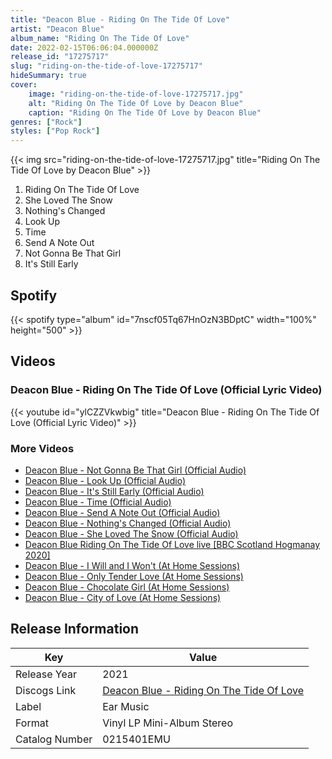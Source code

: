```yaml
---
title: "Deacon Blue - Riding On The Tide Of Love"
artist: "Deacon Blue"
album_name: "Riding On The Tide Of Love"
date: 2022-02-15T06:06:04.000000Z
release_id: "17275717"
slug: "riding-on-the-tide-of-love-17275717"
hideSummary: true
cover:
    image: "riding-on-the-tide-of-love-17275717.jpg"
    alt: "Riding On The Tide Of Love by Deacon Blue"
    caption: "Riding On The Tide Of Love by Deacon Blue"
genres: ["Rock"]
styles: ["Pop Rock"]
---
```


{{< img src="riding-on-the-tide-of-love-17275717.jpg" title="Riding On The Tide Of Love by Deacon Blue" >}}

<!-- section break -->

1. Riding On The Tide Of Love
2. She Loved The Snow
3. Nothing's Changed
4. Look Up
5. Time
6. Send A Note Out 
7. Not Gonna Be That Girl
8. It's Still Early 

<!-- section break -->


## Spotify
{{< spotify type="album" id="7nscf05Tq67HnOzN3BDptC" width="100%" height="500" >}}



## Videos
### Deacon Blue - Riding On The Tide Of Love (Official Lyric Video)
{{< youtube id="ylCZZVkwbig" title="Deacon Blue - Riding On The Tide Of Love (Official Lyric Video)" >}}<br>

### More Videos

- [Deacon Blue - Not Gonna Be That Girl (Official Audio)](https://www.youtube.com/watch?v=HEMgponMEZ4)
- [Deacon Blue - Look Up (Official Audio)](https://www.youtube.com/watch?v=5MuKyy1c79Q)
- [Deacon Blue - It's Still Early (Official Audio)](https://www.youtube.com/watch?v=YhWyfNhlPrI)
- [Deacon Blue - Time (Official Audio)](https://www.youtube.com/watch?v=1CCo2rnUkjo)
- [Deacon Blue - Send A Note Out (Official Audio)](https://www.youtube.com/watch?v=FN848fRtE_A)
- [Deacon Blue - Nothing's Changed (Official Audio)](https://www.youtube.com/watch?v=kkyuGrqIGAQ)
- [Deacon Blue - She Loved The Snow (Official Audio)](https://www.youtube.com/watch?v=kk4iy86H-o0)
- [Deacon Blue Riding On The Tide Of Love live [BBC Scotland Hogmanay 2020]](https://www.youtube.com/watch?v=C4irNbEBy88)
- [Deacon Blue - I Will and I Won't (At Home Sessions)](https://www.youtube.com/watch?v=yiSF3N8ks8M)
- [Deacon Blue - Only Tender Love (At Home Sessions)](https://www.youtube.com/watch?v=xPRpQFGtbqw)
- [Deacon Blue - Chocolate Girl (At Home Sessions)](https://www.youtube.com/watch?v=T_WfwMhVrHU)
- [Deacon Blue - City of Love (At Home Sessions)](https://www.youtube.com/watch?v=eyEUQOIwxuY)


## Release Information
|  Key           | Value                                                |
| ---------------| ---------------------------------------------------- |
| Release Year   | 2021                                   |
| Discogs Link   | [Deacon Blue - Riding On The Tide Of Love](https://www.discogs.com/release/17275717-Deacon-Blue-Riding-On-The-Tide-Of-Love) |
| Label          | Ear Music |
| Format         | Vinyl LP Mini-Album Stereo |
| Catalog Number | 0215401EMU |
